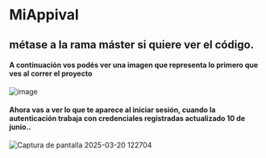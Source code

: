 # MiAppival
## métase a la rama máster si quiere ver el código.
#### A continuación vos podés ver una imagen que representa lo primero que ves al correr el proyecto
![image](https://github.com/user-attachments/assets/18face61-86e6-4178-9741-aa852721f476)
#### Ahora vas a ver lo que te aparece al iniciar sesión, cuando la autenticación trabaja con credenciales registradas actualizado 10 de junio..

![Captura de pantalla 2025-03-20 122704](https://github.com/user-attachments/assets/99c6eff7-274e-4084-9648-d72ab3e04547)
